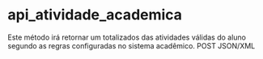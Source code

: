 # api_atividade_academica
Este método irá retornar um totalizados das atividades válidas do aluno segundo as regras configuradas no sistema acadêmico.
POST
JSON/XML
